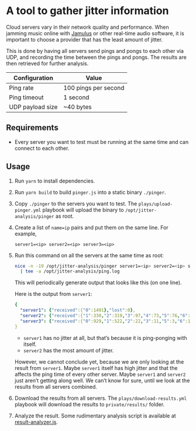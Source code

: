 # A tool to gather jitter information

Cloud servers vary in their network quality and performance. When jamming music online with [Jamulus](https://jamulus.io/) or other real-time audio software, it is important to choose a provider that has the least amount of jitter.

This is done by having all servers send pings and pongs to each other via UDP, and recording the time between the pings and pongs. The results are then retrieved for further analysis.

| Configuration | Value |
| --- | --- |
| Ping rate | 100 pings per second |
| Ping timeout | 1 second |
| UDP payload size | ~40 bytes |

## Requirements

* Every server you want to test must be running at the same time and can connect to each other.

## Usage

1. Run `yarn` to install dependencies.

2. Run `yarn build` to build `pinger.js` into a static binary `./pinger`.

3. Copy `./pinger` to the servers you want to test. The `plays/upload-pinger.yml` playbook will upload the binary to `/opt/jitter-analysis/pinger` as root.

4. Create a list of `name=ip` pairs and put them on the same line. For example,

    ```
    server1=<ip> server2=<ip> server3=<ip>
    ```

5. Run this command on all the servers at the same time as root:

    ```sh
    nice -n -19 /opt/jitter-analysis/pinger server1=<ip> server2=<ip> server3=<ip> \
      | tee -a /opt/jitter-analysis/ping.log
    ```

    This will periodically generate output that looks like this (on one line).

    Here is the output from `server1`:

    ```yaml
    {
      "server1": {"received":{"0":1491},"lost":0},
      "server2": {"received":{"1":330,"2":319,"3":97,"4":73,"5":76,"6":65,"7":75,"8":86,"9":83,"10":108,"11":94,"12":50,"13":32,"14":2,"15":2},"lost":0},
      "server3": {"received":{"0":929,"1":522,"2":22,"3":11,"5":3,"6":1,"7":3,"9":1},"lost":0}
    }
    ```

    * `server1` has no jitter at all, but that’s because it is ping-ponging with itself.
    * `server2` has the most amount of jitter.

    However, we cannot conclude yet, because we are only looking at the result from `server1`.
    Maybe `server1` itself has high jitter and that the affects the ping time of every other server.
    Maybe `server1` and `server2` just aren’t getting along well.
    We can’t know for sure, until we look at the results from all servers combined.

6. Download the results from all servers. The `plays/download-results.yml` playbook will download the results to `private/results/` folder.

7. Analyze the result. Some rudimentary analysis script is available at [result-analyzer.js](result-analyzer.js).
